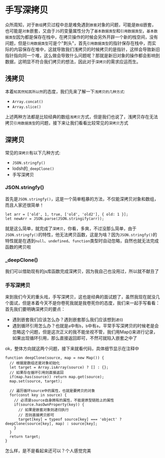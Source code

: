 # 手写深拷贝
众所周知，对于`数组`拷贝过程中总是难免遇到`嵌套`对象的问题，可能是`数组`嵌套，也可能是`对象`嵌套，又由于`JS`的变量属性分为了`基本数据类型`和`引用数据类型`，`基本数据类型`因为都是保存在栈中，在拷贝操作的时候会另外开辟一个新的栈空间，没有问题，但是`引用数据类型`可是个"刺头"，首先`引用数据类型`的指针保存在栈中，而实际的内容保存在堆中，这就导致我们浅拷贝的时候拷贝的是指针，这样会导致新旧指针指向同一个堆，这么做会导致什么问题呢？那就是新旧对象的操作都会影响到数据，这明显不符合我们拷贝的想法，因此对于`深拷贝`的需求应运而生。  
## 浅拷贝
本着`知其然知其所以然`的态度，我们先来了解一下`浅拷贝的几种方式`:
- `Array.concat()`
- `Array.slice()`

上述两种方法都是比较经典的数组`浅拷贝`方式，但是我们也说了，浅拷贝存在无法拷贝`引用数据类型`的问题，接下来让我们看看比较常见的`深拷贝`方式  
## 深拷贝
常见的`深拷贝`有以下几种方式:
- `JSON.stringfy()`
- lodsh的`_deepClone()`
- 手写深拷贝
### JSON.stringfy()
首先是`JSON.stringfy()`，这是一个简单粗暴的方法，不仅能深拷贝对象和数组，而且人家还很简单！
```
let arr = ['old', 1, true, ['old', 'old2'], { old: 1 }];
let newArr = JSON.parse(JSON.stringify(arr));
```
就是这么简单，就完成了`深拷贝`，你看，多爽，不过没那么简单，由于`JSON.stringfy()`的特性，他无法拷贝函数，这是为啥？因为`JSON.stringfy()`的特性就是在遇到`null`、`undefined`、`function`类型时自动忽略，自然也就无法完成函数的拷贝啦
### _deepClone()
我们可以借助现有的js库函数完成深拷贝，因为我自己也没用过，所以就不献丑了
### 手写深拷贝
来到我们今天的重头戏，手写深拷贝，这也是经典的面试题了，虽然我现在就没几个面试，但是本着今天不是你卷死我就是我卷死你的态度，我们来一起手写看看：  
首先我们要明确深拷贝的要点：
- 遇到嵌套我们应该怎么办？遇到嵌套那么我们应该想到`递归`
- 遇到循环引用怎么办？也就是`a`中有`b`，`b`中有`a`，平常手写深拷贝的时候老是会忽略这个问题，但是这次正义的我不能坐视不管，我们用Map()来进行记录，如果出现循环引用，那么直接返回即可，不然可就陷入嵌套之中了

ok，整体方向就这两个问题，接下来就看代码，具体细节显示在注释中
```
function deepClone(source, map = new Map()) {
  // 根据是数组还是对象初始化
  let target = Array.isArray(source) ? [] : {};
  // 如果存在循环引用则直接返回
  if(map.has(source)) return map.get(source);
  map.set(source, target);

  // 遍历循环source中的属性，也就是要拷贝的对象
  for(const key in source) {
    // 必须是source自身拥有的属性，不能是原型链脸上的属性
    if(source.hasOwnProperty(key)) {
      // 如果是嵌套对象则递归执行
      // 否则直接拷贝即可
      target[key] = typeof source[key] === 'object' ? deepClone(source[key], map) : source[key];
    }
  }
  return target;
}
```
怎么样，是不是看起来还可以？个人感觉完美